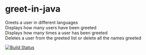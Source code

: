 # greet-in-java
Greets a user in different languages<br>
Displays how many users have been greeted<br>
Displays how many times a user has been greeted<br>
Deletes a user from the greeted list or delete all the names greeted<br>

[![Build Status](https://travis-ci.org/sandisomadayi/greet-in-java.svg?branch=master)](https://travis-ci.org/sandisomadayi/greet-in-java)
